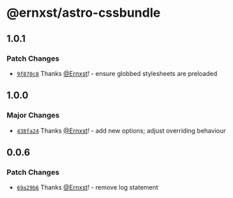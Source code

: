 # @ernxst/astro-cssbundle

## 1.0.1

### Patch Changes

- [`9f870c8`](https://github.com/Ernxst/astro-cssbundle/commit/9f870c8d87b5e316ff818725d4992d1cbe22a264) Thanks [@Ernxst](https://github.com/Ernxst)! - ensure globbed stylesheets are preloaded

## 1.0.0

### Major Changes

- [`438fa24`](https://github.com/Ernxst/astro-cssbundle/commit/438fa249556e45f5b5f9e68cf3bcce1213b606a9) Thanks [@Ernxst](https://github.com/Ernxst)! - add new options; adjust overriding behaviour

## 0.0.6

### Patch Changes

- [`69a29b6`](https://github.com/Ernxst/astro-cssbundle/commit/69a29b62a13589efd6e864fc1e3a1c570ddbe19a) Thanks [@Ernxst](https://github.com/Ernxst)! - remove log statement
